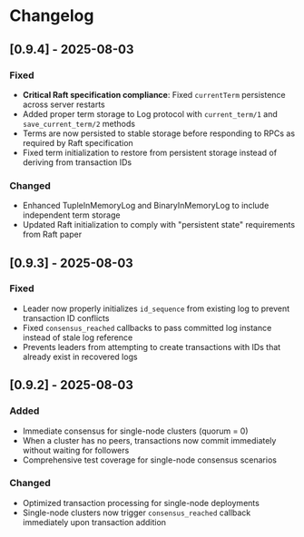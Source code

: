 # Changelog

## [0.9.4] - 2025-08-03

### Fixed
- **Critical Raft specification compliance**: Fixed `currentTerm` persistence across server restarts
- Added proper term storage to Log protocol with `current_term/1` and `save_current_term/2` methods
- Terms are now persisted to stable storage before responding to RPCs as required by Raft specification
- Fixed term initialization to restore from persistent storage instead of deriving from transaction IDs

### Changed
- Enhanced TupleInMemoryLog and BinaryInMemoryLog to include independent term storage
- Updated Raft initialization to comply with "persistent state" requirements from Raft paper

## [0.9.3] - 2025-08-03

### Fixed
- Leader now properly initializes `id_sequence` from existing log to prevent transaction ID conflicts
- Fixed `consensus_reached` callbacks to pass committed log instance instead of stale log reference
- Prevents leaders from attempting to create transactions with IDs that already exist in recovered logs

## [0.9.2] - 2025-08-03

### Added
- Immediate consensus for single-node clusters (quorum = 0)
- When a cluster has no peers, transactions now commit immediately without waiting for followers
- Comprehensive test coverage for single-node consensus scenarios

### Changed
- Optimized transaction processing for single-node deployments
- Single-node clusters now trigger `consensus_reached` callback immediately upon transaction addition